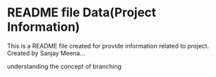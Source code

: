 # README file Data(Project Information)
This is a README file created for provide information related to project.
Created by Sanjay Meena...

understanding the concept of branching